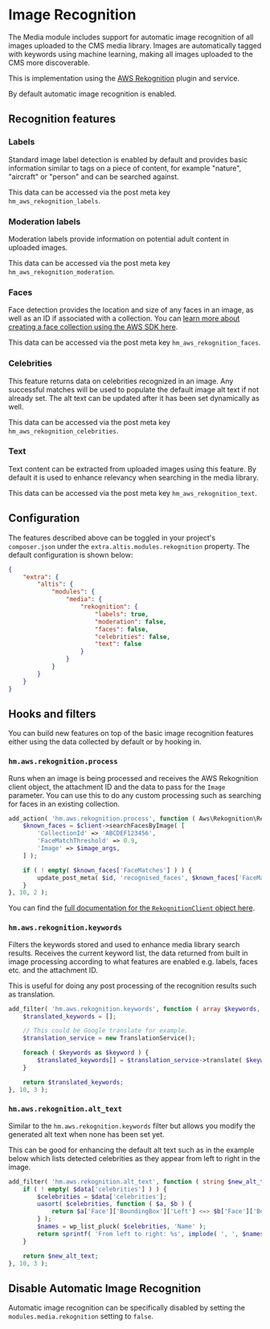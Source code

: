 # Image Recognition

The Media module includes support for automatic image recognition of all images uploaded to the CMS media library. Images are
automatically tagged with keywords using machine learning, making all images uploaded to the CMS more discoverable.

This is implementation using the [AWS Rekognition](https://github.com/humanmade/aws-rekognition) plugin and service.

By default automatic image recognition is enabled.

## Recognition features

### Labels

Standard image label detection is enabled by default and provides basic information similar to tags on a piece of content, for
example "nature", "aircraft" or "person" and can be searched against.

This data can be accessed via the post meta key `hm_aws_rekognition_labels`.

### Moderation labels

Moderation labels provide information on potential adult content in uploaded images.

This data can be accessed via the post meta key `hm_aws_rekognition_moderation`.

### Faces

Face detection provides the location and size of any faces in an image, as well as an ID if associated with a collection. You
can [learn more about creating a face collection using the AWS SDK here](https://docs.aws.amazon.com/rekognition/latest/dg/collections.html).

This data can be accessed via the post meta key `hm_aws_rekognition_faces`.

### Celebrities

This feature returns data on celebrities recognized in an image. Any successful matches will be used to populate the default image
alt text if not already set. The alt text can be updated after it has been set dynamically as well.

This data can be accessed via the post meta key `hm_aws_rekognition_celebrities`.

### Text

Text content can be extracted from uploaded images using this feature. By default it is used to enhance relevancy when searching in
the media library.

This data can be accessed via the post meta key `hm_aws_rekognition_text`.

## Configuration

The features described above can be toggled in your project's `composer.json` under the `extra.altis.modules.rekognition` property.
The default configuration is shown below:

```json
{
    "extra": {
        "altis": {
            "modules": {
                "media": {
                    "rekognition": {
                        "labels": true,
                        "moderation": false,
                        "faces": false,
                        "celebrities": false,
                        "text": false
                    }
                }
            }
        }
    }
}
```

## Hooks and filters

You can build new features on top of the basic image recognition features either using the data collected by default or by hooking
in.

### `hm.aws.rekognition.process`

Runs when an image is being processed and receives the AWS Rekognition client object, the attachment ID and the data to pass for
the `Image` parameter. You can use this to do any custom processing such as searching for faces in an existing collection.

```php
add_action( 'hm.aws.rekognition.process', function ( Aws\Rekognition\RekognitionClient $client, int $id, array $image_args ) {
    $known_faces = $client->searchFacesByImage( [
        'CollectionId' => 'ABCDEF123456',
        'FaceMatchThreshold' => 0.9,
        'Image' => $image_args,
    ] );

    if ( ! empty( $known_faces['FaceMatches'] ) ) {
        update_post_meta( $id, 'recognised_faces', $known_faces['FaceMatches'] );
    }
}, 10, 2 );
```

You can find
the [full documentation for the `RekognitionClient` object here](https://docs.aws.amazon.com/aws-sdk-php/v3/api/api-rekognition-2016-06-27.html).

### `hm.aws.rekognition.keywords`

Filters the keywords stored and used to enhance media library search results. Receives the current keyword list, the data returned
from built in image processing according to what features are enabled e.g. labels, faces etc. and the attachment ID.

This is useful for doing any post processing of the recognition results such as translation.

```php
add_filter( 'hm.aws.rekognition.keywords', function ( array $keywords, array $data, int $id ) {
    $translated_keywords = [];

    // This could be Google translate for example.
    $translation_service = new TranslationService();

    foreach ( $keywords as $keyword ) {
        $translated_keywords[] = $translation_service->translate( $keyword, 'fr' );
    }

    return $translated_keywords;
}, 10, 3 );
```

### `hm.aws.rekognition.alt_text`

Similar to the `hm.aws.rekognition.keywords` filter but allows you modify the generated alt text when none has been set yet.

This can be good for enhancing the default alt text such as in the example below which lists detected celebrities as they appear
from left to right in the image.

```php
add_filter( 'hm.aws.rekognition.alt_text', function ( string $new_alt_text, array $data, int $id ) {
    if ( ! empty( $data['celebrities'] ) ) {
        $celebrities = $data['celebrities'];
        uasort( $celebrities, function ( $a, $b ) {
            return $a['Face']['BoundingBox']['Left'] <=> $b['Face']['BoundingBox']['Left'];
        } );
        $names = wp_list_pluck( $celebrities, 'Name' );
        return sprintf( 'From left to right: %s', implode( ', ', $names ) );
    }

    return $new_alt_text;
}, 10, 3 );
```
## Disable Automatic Image Recognition

Automatic image recognition can be specifically disabled by setting the `modules.media.rekognition`
setting to `false`.
